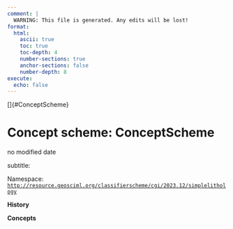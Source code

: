 ```yaml
---
comment: | 
  WARNING: This file is generated. Any edits will be lost!
format:
  html:
    ascii: true
    toc: true
    toc-depth: 4
    number-sections: true
    anchor-sections: false
    number-depth: 8
execute:
  echo: false
---
```


[]{#ConceptScheme}

# **Concept scheme:** ConceptScheme

no modified date

subtitle: 

Namespace: 
[`http://resource.geosciml.org/classifierscheme/cgi/2023.12/simplelithology`](http://resource.geosciml.org/classifierscheme/cgi/2023.12/simplelithology)

**History**


**Concepts**

